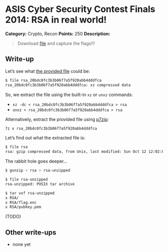 # ASIS Cyber Security Contest Finals 2014: RSA in real world!

**Category:** Crypto, Recon
**Points:** 250
**Description:**

> Download [file](rsa_20bdc0fc3b3b06f7a5f920abb4dddfca) and capture the flags!!!

## Write-up

Let’s see what [the provided file](rsa_20bdc0fc3b3b06f7a5f920abb4dddfca) could be:

```bash
$ file rsa_20bdc0fc3b3b06f7a5f920abb4dddfca
rsa_20bdc0fc3b3b06f7a5f920abb4dddfca: xz compressed data
```

So, we extract the file using the built-in `xz` or `unxz` commands:

* `xz -dc < rsa_20bdc0fc3b3b06f7a5f920abb4dddfca > rsa`
* `unxz < rsa_20bdc0fc3b3b06f7a5f920abb4dddfca > rsa`

Alternatively, extract the provided file using [p7zip](http://p7zip.sourceforge.net/):

```bash
7z x rsa_20bdc0fc3b3b06f7a5f920abb4dddfca
```

Let’s find out what the extracted file is:

```bash
$ file rsa
rsa: gzip compressed data, from Unix, last modified: Sun Oct 12 12:02:01 2014
```

The rabbit hole goes deeper…

```bash
$ gunzip < rsa > rsa-unzipped

$ file rsa-unzipped
rsa-unzipped: POSIX tar archive

$ tar vxf rsa-unzipped
x RSA/
x RSA/flag.enc
x RSA/pubkey.pem
```

(TODO)

## Other write-ups

* none yet
